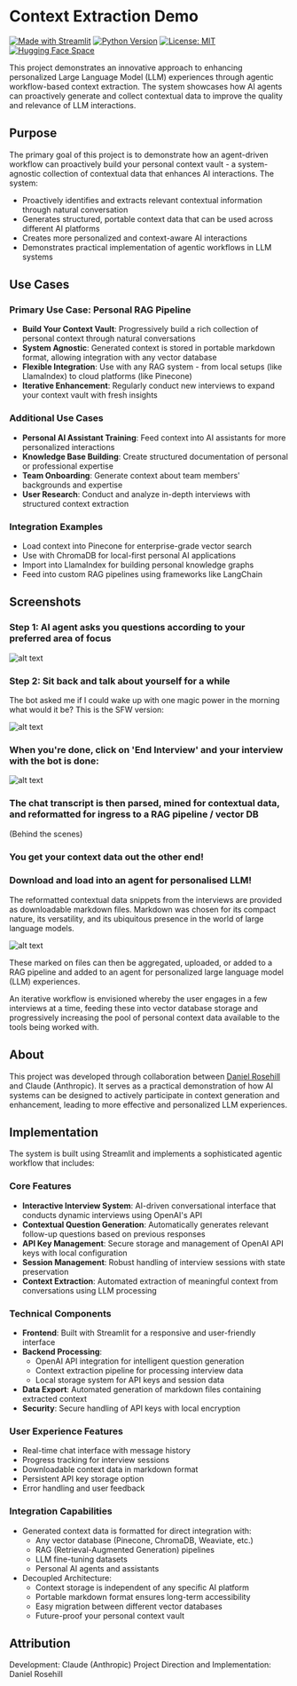 # Context Extraction Demo

[![Made with Streamlit](https://img.shields.io/badge/Made%20with-Streamlit-FF4B4B.svg)](https://www.streamlit.io)
[![Python Version](https://img.shields.io/badge/python-3.8%2B-blue)](https://www.python.org)
[![License: MIT](https://img.shields.io/badge/License-MIT-yellow.svg)](https://opensource.org/licenses/MIT)
[![Hugging Face Space](https://img.shields.io/badge/🤗%20Hugging%20Face-Space-blue)](https://huggingface.co/spaces/danielrosehill/AI-Context-Generation-Interviews)

This project demonstrates an innovative approach to enhancing personalized Large Language Model (LLM) experiences through agentic workflow-based context extraction. The system showcases how AI agents can proactively generate and collect contextual data to improve the quality and relevance of LLM interactions.

## Purpose

The primary goal of this project is to demonstrate how an agent-driven workflow can proactively build your personal context vault - a system-agnostic collection of contextual data that enhances AI interactions. The system:
- Proactively identifies and extracts relevant contextual information through natural conversation
- Generates structured, portable context data that can be used across different AI platforms
- Creates more personalized and context-aware AI interactions
- Demonstrates practical implementation of agentic workflows in LLM systems

## Use Cases

### Primary Use Case: Personal RAG Pipeline
- **Build Your Context Vault**: Progressively build a rich collection of personal context through natural conversations
- **System Agnostic**: Generated context is stored in portable markdown format, allowing integration with any vector database
- **Flexible Integration**: Use with any RAG system - from local setups (like LlamaIndex) to cloud platforms (like Pinecone)
- **Iterative Enhancement**: Regularly conduct new interviews to expand your context vault with fresh insights

### Additional Use Cases
- **Personal AI Assistant Training**: Feed context into AI assistants for more personalized interactions
- **Knowledge Base Building**: Create structured documentation of personal or professional expertise
- **Team Onboarding**: Generate context about team members' backgrounds and expertise
- **User Research**: Conduct and analyze in-depth interviews with structured context extraction

### Integration Examples
- Load context into Pinecone for enterprise-grade vector search
- Use with ChromaDB for local-first personal AI applications
- Import into LlamaIndex for building personal knowledge graphs
- Feed into custom RAG pipelines using frameworks like LangChain

## Screenshots

### Step 1: AI agent asks you questions according to your preferred area of focus

 ![alt text](screenshots/v2/1.png)

### Step 2: Sit back and talk about yourself for a while

The bot asked me if I could wake up with one magic power in the morning what would it be? This is the SFW version:

 ![alt text](screenshots/v2/2.png)

### When you're done, click on 'End Interview' and your interview with the bot is done:
 
 ![alt text](screenshots/v2/3.png)

### The chat transcript is then parsed, mined for contextual data, and reformatted for ingress to a RAG pipeline / vector DB

(Behind the scenes)

### You get your context data out the other end!

 
### Download and load into an agent for personalised LLM!

The reformatted contextual data snippets from the interviews are provided as downloadable markdown files. Markdown was chosen for its compact nature, its versatility, and its ubiquitous presence in the world of large language models. 

![alt text](screenshots/2/5.png)

These marked on files can then be aggregated, uploaded, or added to a RAG pipeline and added to an agent for personalized large language model (LLM) experiences. 

An iterative workflow is envisioned whereby the user engages in a few interviews at a time, feeding these into vector database storage and progressively increasing the pool of personal context data available to the tools being worked with. 
 
## About

This project was developed through collaboration between [Daniel Rosehill](https://danielrosehill.com) and Claude (Anthropic). It serves as a practical demonstration of how AI systems can be designed to actively participate in context generation and enhancement, leading to more effective and personalized LLM experiences.

## Implementation

The system is built using Streamlit and implements a sophisticated agentic workflow that includes:

### Core Features
- **Interactive Interview System**: AI-driven conversational interface that conducts dynamic interviews using OpenAI's API
- **Contextual Question Generation**: Automatically generates relevant follow-up questions based on previous responses
- **API Key Management**: Secure storage and management of OpenAI API keys with local configuration
- **Session Management**: Robust handling of interview sessions with state preservation
- **Context Extraction**: Automated extraction of meaningful context from conversations using LLM processing

### Technical Components
- **Frontend**: Built with Streamlit for a responsive and user-friendly interface
- **Backend Processing**:
  - OpenAI API integration for intelligent question generation
  - Context extraction pipeline for processing interview data
  - Local storage system for API keys and session data
- **Data Export**: Automated generation of markdown files containing extracted context
- **Security**: Secure handling of API keys with local encryption

### User Experience Features
- Real-time chat interface with message history
- Progress tracking for interview sessions
- Downloadable context data in markdown format
- Persistent API key storage option
- Error handling and user feedback

### Integration Capabilities
- Generated context data is formatted for direct integration with:
  - Any vector database (Pinecone, ChromaDB, Weaviate, etc.)
  - RAG (Retrieval-Augmented Generation) pipelines
  - LLM fine-tuning datasets
  - Personal AI agents and assistants
- Decoupled Architecture:
  - Context storage is independent of any specific AI platform
  - Portable markdown format ensures long-term accessibility
  - Easy migration between different vector databases
  - Future-proof your personal context vault

## Attribution

Development: Claude (Anthropic)
Project Direction and Implementation: Daniel Rosehill
